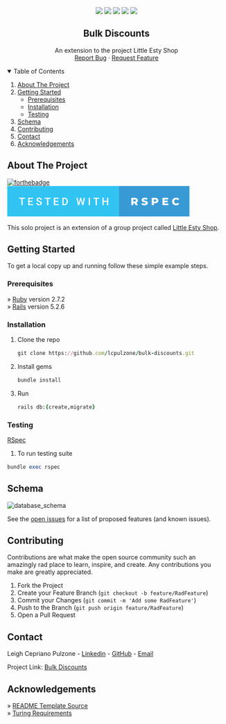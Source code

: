 <div align="center">
  <a href=https://github.com/lcpulzone/bulk-discounts><img src="https://img.shields.io/github/contributors/lcpulzone/bulk-discounts.svg?style=for-the-badge" /></a>
  <a href=https://github.com/lcpulzone/bulk-discounts/network/members><img src="https://img.shields.io/github/forks/lcpulzone/bulk-discounts.svg?style=for-the-badge" /></a>
  <a href=https://github.com/lcpulzone/bulk-discounts/stargazers><img src="https://img.shields.io/github/stars/lcpulzone/bulk-discounts.svg?style=for-the-badge" /></a>
  <a href=https://github.com/lcpulzone/bulk-discounts/issues><img src="https://img.shields.io/github/issues/lcpulzone/bulk-discounts.svg?style=for-the-badge" /></a>
<a href=https://www.linkedin.com/in/lcpulzone/><img src="https://img.shields.io/badge/-LinkedIn-black.svg?style=for-the-badge&logo=linkedin&colorB=555" /></a>
</div>

  <h2 align="center">Bulk Discounts</h2>

  <p align="center">
    An extension to the project Little Esty Shop
    <br />
    <a href="https://github.com/lcpulzone/bulk-discounts/issues">Report Bug</a>
    ·
    <a href="https://github.com/lcpulzone/bulk-discounts/issues">Request Feature</a>
    <br />
  </p>
</p>



<!-- TABLE OF CONTENTS -->
<details open="open">
  <summary>Table of Contents</summary>
  <ol>
    <li><a href="#about-the-project">About The Project</a></li>
    <li>
      <a href="#getting-started">Getting Started</a>
      <ul>
        <li><a href="#prerequisites">Prerequisites</a></li>
        <li><a href="#installation">Installation</a></li>
        <li><a href="#testing">Testing</a></li>
      </ul>
    </li>
    <li><a href="#schema">Schema</a></li>
    <li><a href="#contributing">Contributing</a></li>
    <li><a href="#contact">Contact</a></li>
    <li><a href="#acknowledgements">Acknowledgements</a></li>
  </ol>
</details>



## About The Project

[![forthebadge](https://forthebadge.com/images/badges/made-with-ruby.svg)](https://forthebadge.com)<br />
![tested with rspec](https://github.com/lcpulzone/bulk-discounts/blob/main/tested-with-rspec.svg)

This solo project is an extension of a group project called [Little Esty Shop](https://github.com/jrwhitmer/little-esty-shop).




## Getting Started

To get a local copy up and running follow these simple example steps.

### Prerequisites

» [Ruby](https://www.ruby-lang.org/en/) version 2.7.2<br />
» [Rails](https://rubyonrails.org/) version 5.2.6

### Installation

1. Clone the repo
   ```rb
   git clone https://github.com/lcpulzone/bulk-discounts.git
   ```
2. Install gems
   ```rb
   bundle install
   ```
3. Run
   ```rb
   rails db:{create,migrate}
   ```

### Testing

[RSpec](https://rspec.info/)

1. To run testing suite
```rb
bundle exec rspec
```


## Schema

![database_schema](https://github.com/lcpulzone/bulk-discounts/blob/main/db_schema.33.52.png?raw=true)

See the [open issues](https://github.com/lcpulzone/bulk-discounts/issues) for a list of proposed features (and known issues).


## Contributing

Contributions are what make the open source community such an amazingly rad place to learn, inspire, and create. Any contributions you make are greatly appreciated.

1. Fork the Project
2. Create your Feature Branch (`git checkout -b feature/RadFeature`)
3. Commit your Changes (`git commit -m 'Add some RadFeature'`)
4. Push to the Branch (`git push origin feature/RadFeature`)
5. Open a Pull Request


## Contact

Leigh Cepriano Pulzone - [Linkedin](https://www.linkedin.com/in/lcpulzone/) - [GitHub](https://github.com/lcpulzone) - [Email](lcpulzone@gmail.com)

Project Link: [Bulk Discounts](https://github.com/lcpulzone/bulk-discounts)



## Acknowledgements

» [README Template Source](https://github.com/othneildrew/Best-README-Template)<br />
» [Turing Requirements](https://backend.turing.edu/module2/projects/bulk_discounts)


<!-- MARKDOWN LINKS & IMAGES -->
<!-- https://www.markdownguide.org/basic-syntax/#reference-style-links -->
[contributors-shield]: https://img.shields.io/github/contributors/lcpulzone/bulk-discounts.svg?style=for-the-badge
[contributors-url]: https://github.com/lcpulzone/bulk-discounts
[forks-shield]: https://img.shields.io/github/forks/lcpulzone/bulk-discounts.svg?style=for-the-badge
[forks-url]: https://github.com/lcpulzone/bulk-discounts/network/members
[stars-shield]: https://img.shields.io/github/stars/lcpulzone/bulk-discounts.svg?style=for-the-badge
[stars-url]: https://github.com/lcpulzone/bulk-discounts/stargazers
[issues-shield]: https://img.shields.io/github/issues/lcpulzone/bulk-discounts.svg?style=for-the-badge
[issues-url]: https://github.com/lcpulzone/bulk-discounts/issues
[linkedin-shield]: https://img.shields.io/badge/-LinkedIn-black.svg?style=for-the-badge&logo=linkedin&colorB=555
[linkedin-url]: https://www.linkedin.com/in/lcpulzone/
[product-screenshot]: images/screenshot.png
